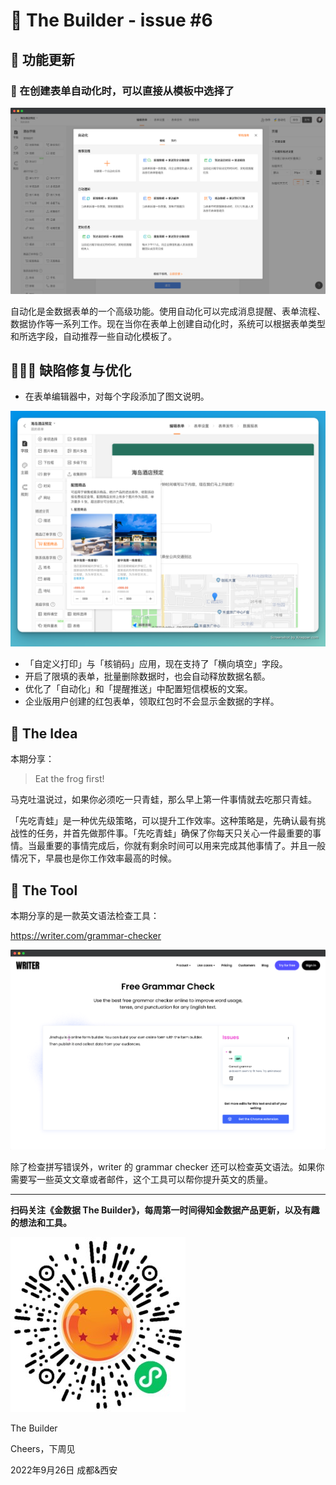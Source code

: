 # 🧩 The Builder - issue #6

## 🎉 功能更新

### 👜 在创建表单自动化时，可以直接从模板中选择了

![automation template](images/0926/automation-template2.png)

自动化是金数据表单的一个高级功能。使用自动化可以完成消息提醒、表单流程、数据协作等一系列工作。现在当你在表单上创建自动化时，系统可以根据表单类型和所选字段，自动推荐一些自动化模板了。

## 🏌🏻‍♂️ 缺陷修复与优化

* 在表单编辑器中，对每个字段添加了图文说明。

![form-field-preview](images/0926/form-field-preview.png)

* 「自定义打印」与「核销码」应用，现在支持了「横向填空」字段。
* 开启了限填的表单，批量删除数据时，也会自动释放数据名额。
* 优化了「自动化」和「提醒推送」中配置短信模板的文案。
* 企业版用户创建的红包表单，领取红包时不会显示金数据的字样。

## 🎻 The Idea

本期分享：

> Eat the frog first!

马克吐温说过，如果你必须吃一只青蛙，那么早上第一件事情就去吃那只青蛙。

「先吃青蛙」是一种优先级策略，可以提升工作效率。这种策略是，先确认最有挑战性的任务，并首先做那件事。「先吃青蛙」确保了你每天只关心一件最重要的事情。当最重要的事情完成后，你就有剩余时间可以用来完成其他事情了。并且一般情况下，早晨也是你工作效率最高的时候。

## 🎺 The Tool

本期分享的是一款英文语法检查工具：

https://writer.com/grammar-checker

![writer-grammar-check](images/0926/writer-grammar-check.png)

除了检查拼写错误外，writer 的 grammar checker 还可以检查英文语法。如果你需要写一些英文文章或者邮件，这个工具可以帮你提升英文的质量。

---

__扫码关注《金数据 The Builder》，每周第一时间得知金数据产品更新，以及有趣的想法和工具。__

![QRCode](images/miniprogram_qrcode.jpeg)

The Builder

Cheers，下周见

2022年9月26日 成都&西安
